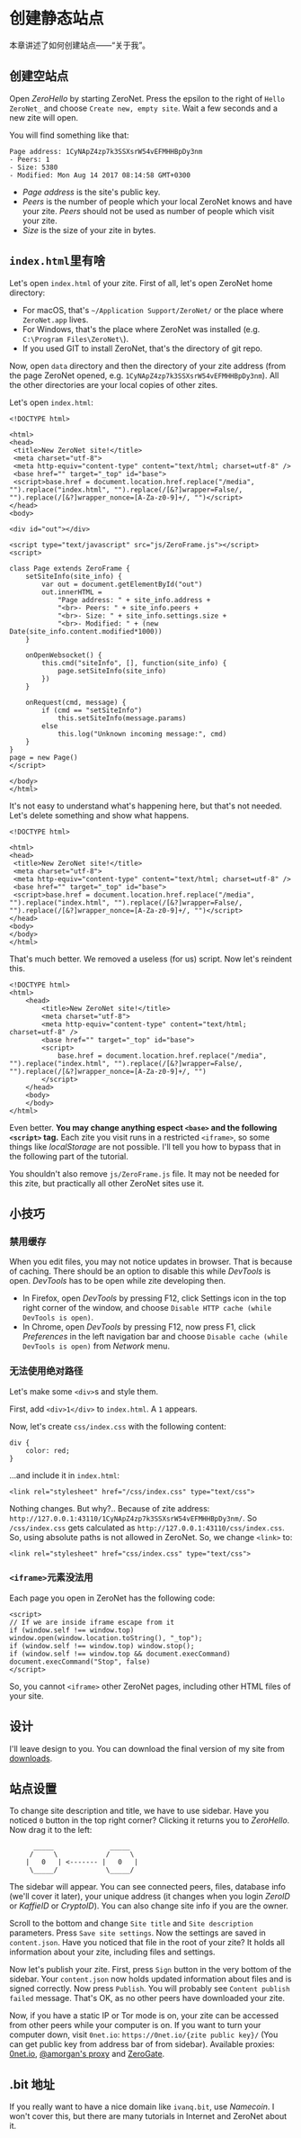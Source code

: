 # 创建静态站点

本章讲述了如何创建站点——“关于我”。

## 创建空站点

Open _ZeroHello_ by starting ZeroNet. Press the epsilon to the right of `Hello ZeroNet_` and choose `Create new, empty site`. Wait a few seconds and a new zite will open.

You will find something like that:

    Page address: 1CyNApZ4zp7k3SSXsrW54vEFMHHBpDy3nm
    - Peers: 1
    - Size: 5380
    - Modified: Mon Aug 14 2017 08:14:58 GMT+0300

-   _Page address_ is the site's public key.
-   _Peers_ is the number of people which your local ZeroNet knows and have your zite. _Peers_ should not be used as number of people which visit your zite.
-   _Size_ is the size of your zite in bytes.

## `index.html`里有啥

Let's open `index.html` of your zite. First of all, let's open ZeroNet home
directory:

-   For macOS, that's `~/Application Support/ZeroNet/` or the place where `ZeroNet.app` lives.
-   For Windows, that's the place where ZeroNet was installed (e.g. `C:\Program Files\ZeroNet\`).
-   If you used GIT to install ZeroNet, that's the directory of git repo.

Now, open `data` directory and then the directory of your zite address (from the page ZeroNet opened, e.g. `1CyNApZ4zp7k3SSXsrW54vEFMHHBpDy3nm`). All the other directories are your local copies of other zites.

Let's open `index.html`:

    <!DOCTYPE html>

    <html>
    <head>
     <title>New ZeroNet site!</title>
     <meta charset="utf-8">
     <meta http-equiv="content-type" content="text/html; charset=utf-8" />
     <base href="" target="_top" id="base">
     <script>base.href = document.location.href.replace("/media", "").replace("index.html", "").replace(/[&?]wrapper=False/, "").replace(/[&?]wrapper_nonce=[A-Za-z0-9]+/, "")</script>
    </head>
    <body>

    <div id="out"></div>

    <script type="text/javascript" src="js/ZeroFrame.js"></script>
    <script>

    class Page extends ZeroFrame {
        setSiteInfo(site_info) {
            var out = document.getElementById("out")
            out.innerHTML =
                "Page address: " + site_info.address +
                "<br>- Peers: " + site_info.peers +
                "<br>- Size: " + site_info.settings.size +
                "<br>- Modified: " + (new Date(site_info.content.modified*1000))
        }

        onOpenWebsocket() {
            this.cmd("siteInfo", [], function(site_info) {
                page.setSiteInfo(site_info)
            })
        }

        onRequest(cmd, message) {
            if (cmd == "setSiteInfo")
                this.setSiteInfo(message.params)
            else
                this.log("Unknown incoming message:", cmd)
        }
    }
    page = new Page()
    </script>

    </body>
    </html>

It's not easy to understand what's happening here, but that's not needed. Let's delete something and show what happens.

    <!DOCTYPE html>

    <html>
    <head>
     <title>New ZeroNet site!</title>
     <meta charset="utf-8">
     <meta http-equiv="content-type" content="text/html; charset=utf-8" />
     <base href="" target="_top" id="base">
     <script>base.href = document.location.href.replace("/media", "").replace("index.html", "").replace(/[&?]wrapper=False/, "").replace(/[&?]wrapper_nonce=[A-Za-z0-9]+/, "")</script>
    </head>
    <body>
    </body>
    </html>

That's much better. We removed a useless (for us) script. Now let's reindent this.

    <!DOCTYPE html>
    <html>
        <head>
            <title>New ZeroNet site!</title>
            <meta charset="utf-8">
            <meta http-equiv="content-type" content="text/html; charset=utf-8" />
            <base href="" target="_top" id="base">
            <script>
                base.href = document.location.href.replace("/media", "").replace("index.html", "").replace(/[&?]wrapper=False/, "").replace(/[&?]wrapper_nonce=[A-Za-z0-9]+/, "")
            </script>
        </head>
        <body>
        </body>
    </html>

Even better. **You may change anything espect `<base>` and the following `<script>` tag.** Each zite you visit runs in a restricted `<iframe>`, so some things like _localStorage_ are not possible. I'll tell you how to bypass that in the following part of the tutorial.

You shouldn't also remove `js/ZeroFrame.js` file. It may not be needed for this zite, but practically all other ZeroNet sites use it.

## 小技巧

### 禁用缓存

When you edit files, you may not notice updates in browser. That is because of caching. There should be an option to disable this while _DevTools_ is open. _DevTools_ has to be open while zite developing then.

-   In Firefox, open _DevTools_ by pressing F12, click Settings icon in the top right corner of the window, and choose `Disable HTTP cache (while DevTools is open)`.
-   In Chrome, open _DevTools_ by pressing F12, now press F1, click _Preferences_ in the left navigation bar and choose `Disable cache (while DevTools is open)` from _Network_ menu.

### 无法使用绝对路径

Let's make some `<div>`s and style them.

First, add `<div>1</div>` to `index.html`. A `1` appears.

Now, let's create `css/index.css` with the following content:

    div {
        color: red;
    }

...and include it in `index.html`:

    <link rel="stylesheet" href="/css/index.css" type="text/css">

Nothing changes. But why?.. Because of zite address: `http://127.0.0.1:43110/1CyNApZ4zp7k3SSXsrW54vEFMHHBpDy3nm/`. So `/css/index.css` gets calculated as `http://127.0.0.1:43110/css/index.css`. So, using absolute paths is not allowed in ZeroNet. So, we change `<link>` to:

    <link rel="stylesheet" href="css/index.css" type="text/css">

### `<iframe>`元素没法用

Each page you open in ZeroNet has the following code:

    <script>
    // If we are inside iframe escape from it
    if (window.self !== window.top) window.open(window.location.toString(), "_top");
    if (window.self !== window.top) window.stop();
    if (window.self !== window.top && document.execCommand) document.execCommand("Stop", false)
    </script>

So, you cannot `<iframe>` other ZeroNet pages, including other HTML files of your site.

## 设计

I'll leave design to you. You can download the final version of my site from [downloads](downloads/porfolio.zip).

## 站点设置

To change site description and title, we have to use sidebar. Have you noticed `0` button in the top right corner? Clicking it returns you to _ZeroHello_. Now drag it to the left:

```
      _____              _____
     /     \            /     \
    |   0   | <------- |   0   |
     \_____/            \_____/

```

The sidebar will appear. You can see connected peers, files, database info (we'll cover it later), your unique address (it changes when you login _ZeroID_ or _KaffieID_ or _CryptoID_). You can also change site info if you are the owner.

Scroll to the bottom and change `Site title` and `Site description` parameters. Press `Save site settings`. Now the settings are saved in `content.json`. Have you noticed that file in the root of your zite? It holds all information about your zite, including files and settings.

Now let's publish your zite. First, press `Sign` button in the very bottom of the sidebar. Your `content.json` now holds updated information about files and is signed correctly. Now press `Publish`. You will probably see `Content publish failed` message. That's OK, as no other peers have downloaded your zite.

Now, if you have a static IP or Tor mode is on, your zite can be accessed from other peers while your computer is on. If you want to turn your computer down, visit `0net.io`: `https://0net.io/{zite public key}/` (You can get public key from address bar of from sidebar).
Available proxies: [0net.io](https://0net.io), [@amorgan's proxy](http://zn.amorgan.xyz) and [ZeroGate](https://zerogate.tk).

## .bit 地址

If you really want to have a nice domain like `ivanq.bit`, use _Namecoin_. I won't cover this, but there are many tutorials in Internet and ZeroNet about it.
